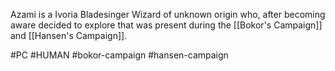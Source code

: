 Azami is a Ivoria Bladesinger Wizard of unknown origin who, after becoming aware decided to explore that was present during the [[Bokor's Campaign]] and [[Hansen's Campaign]].

#PC #HUMAN #bokor-campaign #hansen-campaign